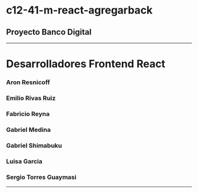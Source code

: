 # c12-41-m-react-agregarback
## Proyecto Banco Digital
---
# Desarrolladores Frontend React
### Aron Resnicoff
### Emilio Rivas Ruiz
### Fabricio Reyna
### Gabriel Medina
### Gabriel Shimabuku
### Luisa Garcia
### Sergio Torres Guaymasi
---
